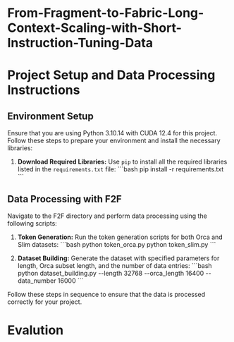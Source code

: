 # From-Fragment-to-Fabric-Long-Context-Scaling-with-Short-Instruction-Tuning-Data



# Project Setup and Data Processing Instructions

## Environment Setup

Ensure that you are using Python 3.10.14 with CUDA 12.4 for this project. Follow these steps to prepare your environment and install the necessary libraries:

1. **Download Required Libraries:**
   Use `pip` to install all the required libraries listed in the `requirements.txt` file:
   \`\`\`bash
   pip install -r requirements.txt
   \`\`\`

## Data Processing with F2F

Navigate to the F2F directory and perform data processing using the following scripts:

1. **Token Generation:**
   Run the token generation scripts for both Orca and Slim datasets:
   \`\`\`bash
   python token_orca.py
   python token_slim.py
   \`\`\`

2. **Dataset Building:**
   Generate the dataset with specified parameters for length, Orca subset length, and the number of data entries:
   \`\`\`bash
   python dataset_building.py --length 32768 --orca_length 16400 --data_number 16000
   \`\`\`

Follow these steps in sequence to ensure that the data is processed correctly for your project.



# Evalution
#
#